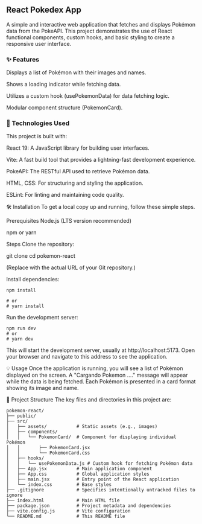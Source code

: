 ## React Pokedex App

A simple and interactive web application that fetches and displays Pokémon data from the PokeAPI. This project demonstrates the use of React functional components, custom hooks, and basic styling to create a responsive user interface.

### ✨ Features
Displays a list of Pokémon with their images and names.

Shows a loading indicator while fetching data.

Utilizes a custom hook (usePokemonData) for data fetching logic.

Modular component structure (PokemonCard).

### 🚀 Technologies Used
This project is built with:

React 19: A JavaScript library for building user interfaces.

Vite: A fast build tool that provides a lightning-fast development experience.

PokeAPI: The RESTful API used to retrieve Pokémon data.

HTML, CSS: For structuring and styling the application.

ESLint: For linting and maintaining code quality.

🛠️ Installation
To get a local copy up and running, follow these simple steps.

Prerequisites
Node.js (LTS version recommended)

npm or yarn

Steps
Clone the repository:

git clone <your-repository-url>
cd pokemon-react

(Replace <your-repository-url> with the actual URL of your Git repository.)

Install dependencies:
```
npm install

# or
# yarn install
```

Run the development server:
```
npm run dev
# or
# yarn dev
```

This will start the development server, usually at http://localhost:5173. Open your browser and navigate to this address to see the application.

💡 Usage
Once the application is running, you will see a list of Pokémon displayed on the screen. A "Cargando Pokemon ...." message will appear while the data is being fetched. Each Pokémon is presented in a card format showing its image and name.

📂 Project Structure
The key files and directories in this project are:

```
pokemon-react/
├── public/
├── src/
│   ├── assets/           # Static assets (e.g., images)
│   ├── components/
│   │   └── PokemonCard/  # Component for displaying individual Pokémon
│   │       ├── PokemonCard.jsx
│   │       └── PokemonCard.css
│   ├── hooks/
│   │   └── usePokemonData.js # Custom hook for fetching Pokémon data
│   ├── App.jsx           # Main application component
│   ├── App.css           # Global application styles
│   ├── main.jsx          # Entry point of the React application
│   └── index.css         # Base styles
├── .gitignore            # Specifies intentionally untracked files to ignore
├── index.html            # Main HTML file
├── package.json          # Project metadata and dependencies
├── vite.config.js        # Vite configuration
└── README.md             # This README file
```


